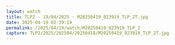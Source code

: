 ```yaml
---
layout: watch
title: TLP2 - 19/04/2025 - M20250419_023919_TLP_2T.jpg
date: 2025-04-19 02:39:19
permalink: /2025/04/19/watch/M20250419_023919_TLP_2
capture: TLP2/2025/202504/20250418/M20250419_023919_TLP_2T.jpg
---
```

